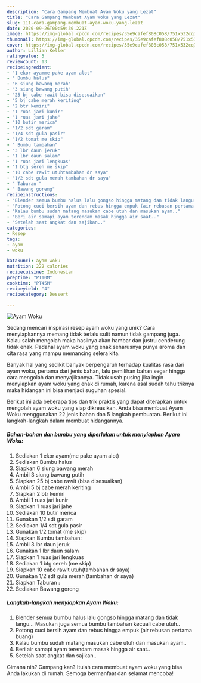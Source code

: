 ```yaml
---
description: "Cara Gampang Membuat Ayam Woku yang Lezat"
title: "Cara Gampang Membuat Ayam Woku yang Lezat"
slug: 111-cara-gampang-membuat-ayam-woku-yang-lezat
date: 2020-09-26T00:59:30.221Z
image: https://img-global.cpcdn.com/recipes/35e9cafef808c058/751x532cq70/ayam-woku-foto-resep-utama.jpg
thumbnail: https://img-global.cpcdn.com/recipes/35e9cafef808c058/751x532cq70/ayam-woku-foto-resep-utama.jpg
cover: https://img-global.cpcdn.com/recipes/35e9cafef808c058/751x532cq70/ayam-woku-foto-resep-utama.jpg
author: Lillian Keller
ratingvalue: 5
reviewcount: 13
recipeingredient:
- "1 ekor ayamme pake ayam alot"
- " Bumbu halus"
- "6 siung bawang merah"
- "3 siung bawang putih"
- "25 bj cabe rawit bisa disesuaikan"
- "5 bj cabe merah keriting"
- "2 btr kemiri"
- "1 ruas jari kunir"
- "1 ruas jari jahe"
- "10 butir merica"
- "1/2 sdt garam"
- "1/4 sdt gula pasir"
- "1/2 tomat me skip"
- " Bumbu tambahan"
- "3 lbr daun jeruk"
- "1 lbr daun salam"
- "1 ruas jari lengkuas"
- "1 btg sereh me skip"
- "10 cabe rawit utuhtambahan dr saya"
- "1/2 sdt gula merah tambahan dr saya"
- " Taburan "
- " Bawang goreng"
recipeinstructions:
- "Blender semua bumbu halus lalu gongso hingga matang dan tidak langu... Masukan juga semua bumbu tambahan kecuali cabe utuh.."
- "Potong cuci bersih ayam dan rebus hingga empuk (air rebusan pertama buang)"
- "Kalau bumbu sudah matang masukan cabe utuh dan masukan ayam.."
- "Beri air samapi ayam terendam masak hingga air saat.."
- "Setelah saat angkat dan sajikan.."
categories:
- Resep
tags:
- ayam
- woku

katakunci: ayam woku 
nutrition: 222 calories
recipecuisine: Indonesian
preptime: "PT10M"
cooktime: "PT45M"
recipeyield: "4"
recipecategory: Dessert

---
```



![Ayam Woku](https://img-global.cpcdn.com/recipes/35e9cafef808c058/751x532cq70/ayam-woku-foto-resep-utama.jpg)

Sedang mencari inspirasi resep ayam woku yang unik? Cara menyiapkannya memang tidak terlalu sulit namun tidak gampang juga. Kalau salah mengolah maka hasilnya akan hambar dan justru cenderung tidak enak. Padahal ayam woku yang enak seharusnya punya aroma dan cita rasa yang mampu memancing selera kita.



Banyak hal yang sedikit banyak berpengaruh terhadap kualitas rasa dari ayam woku, pertama dari jenis bahan, lalu pemilihan bahan segar hingga cara mengolah dan menyajikannya. Tidak usah pusing jika ingin menyiapkan ayam woku yang enak di rumah, karena asal sudah tahu triknya maka hidangan ini bisa menjadi suguhan spesial.


Berikut ini ada beberapa tips dan trik praktis yang dapat diterapkan untuk mengolah ayam woku yang siap dikreasikan. Anda bisa membuat Ayam Woku menggunakan 22 jenis bahan dan 5 langkah pembuatan. Berikut ini langkah-langkah dalam membuat hidangannya.

<!--inarticleads1-->

##### Bahan-bahan dan bumbu yang diperlukan untuk menyiapkan Ayam Woku:

1. Sediakan 1 ekor ayam(me pake ayam alot)
1. Sediakan  Bumbu halus
1. Siapkan 6 siung bawang merah
1. Ambil 3 siung bawang putih
1. Siapkan 25 bj cabe rawit (bisa disesuaikan)
1. Ambil 5 bj cabe merah keriting
1. Siapkan 2 btr kemiri
1. Ambil 1 ruas jari kunir
1. Siapkan 1 ruas jari jahe
1. Sediakan 10 butir merica
1. Gunakan 1/2 sdt garam
1. Sediakan 1/4 sdt gula pasir
1. Gunakan 1/2 tomat (me skip)
1. Siapkan  Bumbu tambahan:
1. Ambil 3 lbr daun jeruk
1. Gunakan 1 lbr daun salam
1. Siapkan 1 ruas jari lengkuas
1. Sediakan 1 btg sereh (me skip)
1. Siapkan 10 cabe rawit utuh(tambahan dr saya)
1. Gunakan 1/2 sdt gula merah (tambahan dr saya)
1. Siapkan  Taburan :
1. Sediakan  Bawang goreng




<!--inarticleads2-->

##### Langkah-langkah menyiapkan Ayam Woku:

1. Blender semua bumbu halus lalu gongso hingga matang dan tidak langu... Masukan juga semua bumbu tambahan kecuali cabe utuh..
1. Potong cuci bersih ayam dan rebus hingga empuk (air rebusan pertama buang)
1. Kalau bumbu sudah matang masukan cabe utuh dan masukan ayam..
1. Beri air samapi ayam terendam masak hingga air saat..
1. Setelah saat angkat dan sajikan..




Gimana nih? Gampang kan? Itulah cara membuat ayam woku yang bisa Anda lakukan di rumah. Semoga bermanfaat dan selamat mencoba!
